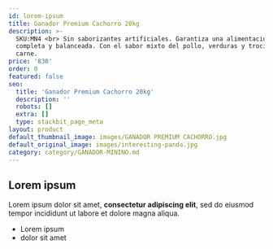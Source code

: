 ```yaml
---
id: lorem-ipsum
title: Ganador Premium Cachorro 20kg
description: >-
  SKU:MN4 <br> Sin saborizantes artificiales. Garantiza una alimentación 100%
  completa y balanceada. Con el sabor mixto del pollo, verduras y trocitos de
  carne.
price: '830'
order: 0
featured: false
seo:
  title: 'Ganador Premium Cachorro 20kg'
  description: ''
  robots: []
  extra: []
  type: stackbit_page_meta
layout: product
default_thumbnail_image: images/GANADOR PREMIUM CACHORRO.jpg
default_original_image: images/interesting-panda.jpg
category: category/GANADOR-MININO.md
---
```

## Lorem ipsum

Lorem ipsum dolor sit amet, **consectetur adipiscing elit**, sed do eiusmod tempor incididunt ut labore et dolore magna aliqua.

- Lorem ipsum
- dolor sit amet